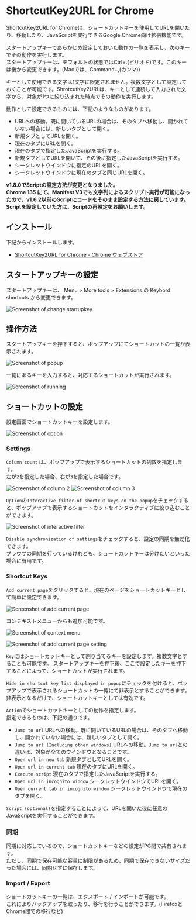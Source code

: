 # ShortcutKey2URL for Chrome

ShortcutKey2URL for Chromeは、ショートカットキーを使用してURLを開いたり、移動したり、JavaScriptを実行できるGoogle Chrome向け拡張機能です。

スタートアップキーであらかじめ設定しておいた動作の一覧を表示し、次のキーでその動作を実行します。  
スタートアップキーは、デフォルトの状態ではCtrl+.(ピリオド)です。このキーは後から変更できます。(Macでは、Command+,(カンマ))

キーとして使用できる文字は1文字に限定されません。複数文字として設定しておくことが可能です。ShrotcutKey2URLは、キーとして連続して入力された文字から、対象が1つに絞り込まれた時点でその動作を実行します。

動作として設定できるものには、下記のようなものがあります。

* URLへの移動。既に開いているURLの場合は、そのタブへ移動し、開かれていない場合には、新しいタブとして開く。
* 新規タブとしてURLを開く。
* 現在のタブにURLを開く。
* 現在のタブで指定したJavaScriptを実行する。
* 新規タブとしてURLを開いて、その後に指定したJavaScriptを実行する。
* シークレットウインドウに指定のURLを開く。
* シークレットウインドウに現在のタブと同じURLを開く。

**v1.8.0でScriptの設定方法が変更となりました。**  
**Chrome 135 にて、Manifest V3でも文字列によるスクリプト実行が可能になったので、v1.6.2以前のScriptにコードをそのまま設定する方法に戻しています。**  
**Scriptを設定していた方は、Scriptの再設定をお願いします。**

## インストール

下記からインストールします。

* [ShortcutKey2URL for Chrome - Chrome ウェブストア](https://chrome.google.com/webstore/detail/shortcutkey2url-for-chrom/hfohmffbfcobmhfgpkbcjjaijmfplcdg "ShortcutKey2URL for Chrome - Chrome ウェブストア")

## スタートアップキーの設定

スタートアップキーは、 Menu > More tools > Extensions の Keybord shortcuts から変更できます。

![Screenshot of change startupkey](screenshots/change_startupkey.png)

## 操作方法

スタートアップキーを押下すると、ポップアップにてショートカットの一覧が表示されます。

![Screenshot of popup](screenshots/popup.png)

一覧にあるキーを入力すると、対応するショートカットが実行されます。

![Screenshot of running](screenshots/run.gif)

## ショートカットの設定

設定画面でショートカットキーを設定します。

![Screenshot of option](screenshots/option.png)

### Settings

`Column count` は、ポップアップで表示するショートカットの列数を指定します。  
左が`2`を指定した場合、右が`3`を指定した場合です。

![Screenshot of column 2](screenshots/column2.png) ![Screenshot of column 3](screenshots/column3.png)

`Option`の`Interactive filter of shortcut keys on the popup`をチェックすると、ポップアップで表示するショートカットをインタラクティブに絞り込むことができます。

![Screenshot of interactive filter](screenshots/interactive.gif)

`Disable synchronization of settings`をチェックすると、設定の同期を無効化できます。  
ブラウザの同期を行っているけれども、ショートカットキーは分けたいといった場合に有用です。

### Shortcut Keys

`Add current page`をクリックすると、現在のページをショートカットキーとして簡単に設定できます。

![Screenshot of add current page](screenshots/add_current_page.png)

コンテキストメニューからも追加可能です。

![Screenshot of context menu](screenshots/context_menu.png)

![Screenshot of add current page setting](screenshots/add_current_page_setting.png)

`Key`にはショートカットキーとして割り当てるキーを設定します。複数文字とすることも可能です。
スタートアップキーを押下後、ここで設定したキーを押下することによって、ショートカットが実行されます。

`Hide in shortcut key list displayed in popup`にチェックを付けると、ポップアップで表示されるショートカットの一覧にて非表示とすることができます。  
非表示となるだけで、ショートカットキーとしては有効です。

`Action`でショートカットキーとしての動作を指定します。  
指定できるものは、下記の通りです。

* `Jump to url` URLへの移動。既に開いているURLの場合は、そのタブへ移動し、開かれていない場合には、新しいタブとして開く。
* `Jump to url (Including other windows)` URLへの移動。`Jump to url`との違いは、対象が全てのウインドウとなることです。
* `Open url in new tab` 新規タブとしてURLを開く。
* `Open url in current tab` 現在のタブにURLを開く。
* `Execute script` 現在のタブで指定したJavaScriptを実行する。
* `Open url in incognito window` シークレットウインドウでURLを開く。
* `Open current tab in incognito window` シークレットウインドウで現在のタブを開く。

`Script (optional)`を指定することによって、URLを開いた後に任意のJavaScriptを実行することができます。

### 同期

同期に対応しているので、ショートカットキーなどの設定がPC間で共有されます。  
ただし、同期で保存可能な容量に制限があるため、同期で保存できないサイズだった場合には、同期せずに保存します。

### Import / Export

ショートカットキーの一覧は、エクスポート / インポートが可能です。  
これによりバックアップを取ったり、移行を行うことができます。(FirefoxとChrome間での移行など)
